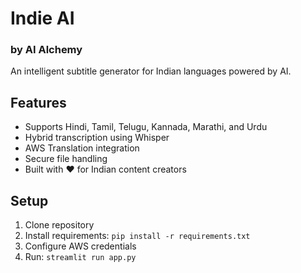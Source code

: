 # Indie AI
### by AI Alchemy

An intelligent subtitle generator for Indian languages powered by AI.

## Features
- Supports Hindi, Tamil, Telugu, Kannada, Marathi, and Urdu
- Hybrid transcription using Whisper
- AWS Translation integration
- Secure file handling
- Built with ❤️ for Indian content creators

## Setup
1. Clone repository
2. Install requirements: `pip install -r requirements.txt`
3. Configure AWS credentials
4. Run: `streamlit run app.py`